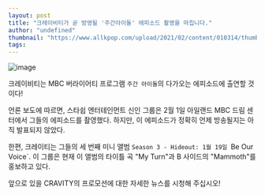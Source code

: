 ```yaml
---
layout: post
title: "크레이비티가 곧 방영될 '주간아이돌' 에피소드 촬영을 마칩니다."
author: "undefined"
thumbnail: "https://www.allkpop.com/upload/2021/02/content/010314/thumb/1612167296-cravity-collage-2.jpg"
tags: 
---
```



![image](https://www.allkpop.com/upload/2021/02/content/010314/1612167296-cravity-collage-2.jpg)

크레이비티는 MBC 버라이어티 프로그램 `주간 아이돌`의 다가오는 에피소드에 출연할 것이다!

언론 보도에 따르면, 스타쉽 엔터테인먼트 신인 그룹은 2월 1일 아일랜드 MBC 드림 센터에서 그들의 에피소드를 촬영했다. 하지만, 이 에피소드가 정확히 언제 방송될지는 아직 발표되지 않았다.

한편, 크레이티는 그들의 세 번째 미니 앨범 `Season 3 - Hideout: 1월 19일 `Be Our Voice`. 이 그룹은 현재 이 앨범의 타이틀 곡 "My Turn"과 B 사이드의 "Mammoth"를 홍보하고 있다.

앞으로 있을 CRAVITY의 프로모션에 대한 자세한 뉴스를 시청해 주십시오!